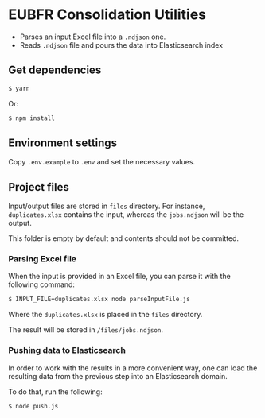 # EUBFR Consolidation Utilities

- Parses an input Excel file into a `.ndjson` one.
- Reads `.ndjson` file and pours the data into Elasticsearch index

## Get dependencies

```sh
$ yarn
```

Or:

```sh
$ npm install
```

## Environment settings

Copy `.env.example` to `.env` and set the necessary values.

## Project files

Input/output files are stored in `files` directory. For instance, `duplicates.xlsx` contains the input, whereas the `jobs.ndjson` will be the output.

This folder is empty by default and contents should not be committed.

### Parsing Excel file

When the input is provided in an Excel file, you can parse it with the following command:

```sh
$ INPUT_FILE=duplicates.xlsx node parseInputFile.js
```

Where the `duplicates.xlsx` is placed in the `files` directory.

The result will be stored in `/files/jobs.ndjson`.

### Pushing data to Elasticsearch

In order to work with the results in a more convenient way, one can load the resulting data from the previous step into an Elasticsearch domain.

To do that, run the following:

```sh
$ node push.js
```
